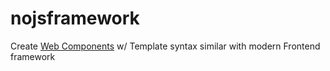 # nojsframework
Create [Web Components](https://developer.mozilla.org/en-US/docs/Web/Web_Components) w/ Template syntax similar with modern Frontend framework
